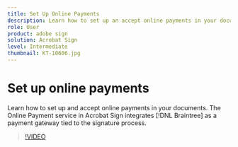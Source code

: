 ```yaml
---
title: Set Up Online Payments
description: Learn how to set up an accept online payments in your documents
role: User
product: adobe sign
solution: Acrobat Sign
level: Intermediate
thumbnail: KT-10606.jpg
---
```

# Set up online payments

Learn how to set up and accept online payments in your documents. The Online Payment service in Acrobat Sign integrates [!DNL Braintree] as a payment gateway tied to the signature process.

>[!VIDEO](https://video.tv.adobe.com/v/345753?hidetitle=true)


